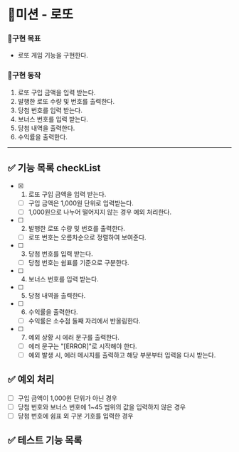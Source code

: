 # 🚀미션 - 로또

### 💙구현 목표

- 로또 게임 기능을 구현한다.

### 📜구현 동작

1. 로또 구입 금액을 입력 받는다.
2. 발행한 로또 수량 및 번호를 출력한다.
3. 당첨 번호를 입력 받는다.
4. 보너스 번호를 입력 받는다.
5. 당첨 내역을 출력한다.
6. 수익률을 출력한다.

---

## ✅ 기능 목록 checkList

- [x] 1. 로또 구입 금액을 입력 받는다.
  - [ ] 구입 금액은 1,000원 단위로 입력받는다.
  - [ ] 1,000원으로 나누어 떨어지지 않는 경우 예외 처리한다.
- [ ] 2. 발행한 로또 수량 및 번호를 출력한다.
  - [ ] 로또 번호는 오름차순으로 정렬하여 보여준다.
- [ ] 3. 당첨 번호를 입력 받는다.
  - [ ] 당첨 번호는 쉼표를 기준으로 구분한다.
- [ ] 4. 보너스 번호를 입력 받는다.
- [ ] 5. 당첨 내역을 출력한다.
- [ ] 6. 수익률을 출력한다.
  - [ ] 수익률은 소수점 둘째 자리에서 반올림한다.
- [ ] 7. 예외 상황 시 에러 문구를 출력한다.
  - [ ] 에러 문구는 "[ERROR]"로 시작해야 한다.
  - [ ] 예외 발생 시, 에러 메시지를 출력하고 해당 부분부터 입력을 다시 받는다.

## ✅ 예외 처리

- [ ] 구입 금액이 1,000원 단위가 아닌 경우
- [ ] 당첨 번호와 보너스 번호에 1~45 범위의 값을 입력하지 않은 경우
- [ ] 당첨 번호에 쉼표 외 구분 기호를 입력한 경우

## ✅ 테스트 기능 목록
